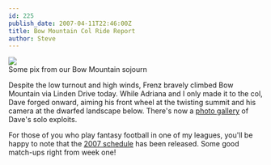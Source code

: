 ```yaml
---
id: 225
publish_date: 2007-04-11T22:46:00Z
title: Bow Mountain Col Ride Report
author: Steve
---
```


[![](http://lh3.ggpht.com/_zoD15FRZxcs/SuDN_2eDddI/AAAAAAAAAho/ZmXQisL8Klg/s2400/P4100008.jpg)](http://picasaweb.google.com/flagstafffrenzy/BowMountainRide02)  
Some pix from our Bow Mountain sojourn

Despite the low turnout and high winds, Frenz bravely climbed Bow Mountain via Linden Drive today. While Adriana and I only made it to the col, Dave forged onward, aiming his front wheel at the twisting summit and his camera at the dwarfed landscape below. There's now a [photo gallery](http://picasaweb.google.com/flagstafffrenzy/BowMountainRide02) of Dave's solo exploits.

For those of you who play fantasy football in one of my leagues, you'll be happy to note that the [2007 schedule](http://sports.espn.go.com/nfl/schedule) has been released. Some good match-ups right from week one!
